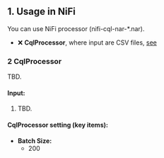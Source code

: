 ## 1. Usage in NiFi

You can use NiFi processor (nifi-cql-nar-*.nar).
- ❌ **CqlProcessor**, where input are CSV files, [see](#2-cqlprocessor)

### 2 CqlProcessor

TBD.

#### Input:
1. TBD.

#### CqlProcessor setting (key items):
- **Batch Size:**
    - 200